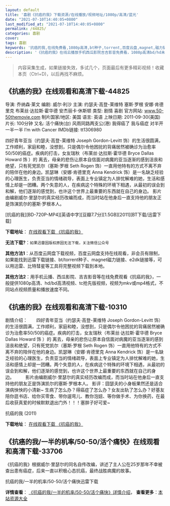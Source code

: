 ```yaml
---
layout: default
title: '喜剧《抗癌的我》下载资源/在线播放/视频地址/1080p/高清/蓝光'
date: "2021-07-10T14:40:05+0800"
last_modified_at: "2021-07-10T14:40:05+0800"
permalink: /44825/
categories: 喜剧
cover:
tags: 喜剧
keywords: '抗癌的我,在线免费看,1080p高清,bt种子,torrent,百度云盘,magnet,磁力链,迅雷下载资源'
description: '《抗癌的我》在线云播放手机西瓜影院吉吉影音免费看，1080p高清bd/hd未删减完整版和tc抢先枪版，mkv/mp4格式，附带bt/torrent种子、magnet/磁力链、百度云盘、网盘资源迅雷下载链接'
---
```


>内容采集生成，如果链接失效，多试几个，页面最后有更多精彩视频！收藏本页（Ctrl+D)，以后再找不麻烦。


## 《抗癌的我》在线观看和高清下载-44825

导演: 乔纳森·莱文 编剧: 威尔·利沙 主演: 约瑟夫·高登-莱维特 塞斯·罗根 安娜·肯德里克 布莱丝·达拉斯·霍华德 安杰丽卡·休斯顿 类型: 剧情 喜剧 官方网站: www.50-50themovie.com 制片国家/地区: 美国 语言: 英语 上映日期: 2011-09-30(美国) 片长: 100分钟 又名: 活个痛快(台) 风雨同路两支公(港) 我得癌了 我与癌症 对半开 一半一半 I’m with Cancer IMDb链接: tt1306980

四好青年亚当（约瑟夫·高登-莱维特 Joseph Gordon-Levitt 饰）的生活很圆满，工作顺利，家庭和睦，没想到，只是偶尔令他困扰的背痛居然被确诊为治愈率50/50的癌症。疾病的打击，女友瑞秋（布莱丝·达拉斯·霍华德 Bryce Dallas Howard 饰 ）的 离去，母亲的悲伤让原本自信面对病魔的亚当逐渐的感到沮丧和绝望，只有死党凯尔（塞斯·罗根 Seth Rogen 饰）一直用他特有的方式不离不弃的陪伴在他的身边。凯瑟琳（安娜·肯德里克 Anna Kendrick 饰）是一名缺乏经验的心理医生，负责亚当的情绪疏导，表面上专业镇定为人排忧解难的她，生活和感情上却是一团糟。两个失意的人，在疾病这个特殊的环境下相遇，从最初的误会到和解，他们逐渐的感觉到，也许这个世界上最重要的东西就在自己的身边。 影片由编剧威尔·里瑟尔的真实经历改编而成，而当时站在他身后一直支持他的朋友正是饰演凯尔的塞斯·罗根本人。


[抗癌的我][BD-720P-MP4][英语中字][豆瓣7.7分][1.5GB][2011][BT下载/迅雷下载]

**下载地址**： [在线观看下载 《抗癌的我》](https://www.btdx8.com/torrent/50-50_2011.html) 


**无法下载?**：`如果迅雷因版权原因无法下载，关注微信公众号 `

**其他方法1**：从百度云网盘下载视频，百度云网盘支持在线观看，非会员有限制，如果能找到迅雷下载链接、bt/torrent种子、magnet磁力链接、e2dk链接等，可以用迅雷、比特彗星等工具将完整视频下载到本地。

**其他方法2**：用手机云播、西瓜影院、吉吉影音等在线免费观看《抗癌的我》，一般提供1080p高清、hd/bd高清视频、tc抢先版视频，视频为mkv或mp4格式，不同站点视频质量和播放速度不同。


## 《抗癌的我》在线观看和高清下载-10310

剧情介绍：　　四好青年亚当（约瑟夫·高登-莱维特 Joseph Gordon-Levitt 饰）的生活很圆满，工作顺利，家庭和睦，没想到，只是偶尔令他困扰的背痛居然被确诊为治愈率50/50的癌症。疾病的打击，女友瑞秋（布莱丝·达拉斯·霍华德 Bryce Dallas Howard 饰 ）的 离去，母亲的悲伤让原本自信面对病魔的亚当逐渐的感到沮丧和绝望，只有死党凯尔（塞斯·罗根 Seth Rogen 饰）一直用他特有的方式不离不弃的陪伴在他的身边。凯瑟琳（安娜·肯德里克 Anna Kendrick 饰）是一名缺乏经验的心理医生，负责亚当的情绪疏导，表面上专业镇定为人排忧解难的她，生活和感情上却是一团糟。两个失意的人，在疾病这个特殊的环境下相遇，从最初的误会到和解，他们逐渐的感觉到，也许这个世界上最重要的东西就在自己的身边。  　　影片由编剧威尔·里瑟尔的真实经历改编而成，而当时站在他身后一直支持他的朋友正是饰演凯尔的塞斯·罗根本人。 影评：囧瑟夫的小身板果然还是适合演病怏怏的小清新~ 生病了怎么办？得癌症了怎么办？女友出轨了怎么办？好基友陪你逛书店、给你买零食、带你遛弯儿、教你泡妞、等你做手术、为你换药，在最后收获真爱的时候默默退出门外！！！塞胖子好可爱~


抗癌的我 (2011)

**下载地址**： [在线观看下载 《抗癌的我》](https://www.btbtdy.me/btdy/dy8443.html) 


## 《抗癌的我/一半的机率/50-50/活个痛快》在线观看和高清下载-33706

《抗癌的我》根据威尔&middot;里瑟尔的同名自传改编，讲述了主人公在25岁那年不幸被查出患有癌症，后来一直以积极心态抗癌，最终战胜病魔的故事。


抗癌的我/一半的机率/50-50/活个痛快迅雷下载

**详情查看**： [《抗癌的我/一半的机率/50-50/活个痛快》详情介绍](/movie/33706/)， **查看更多**：[本站资源大全](/movie/t/all/)

